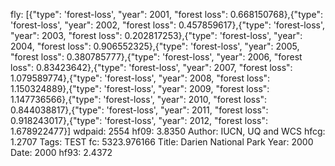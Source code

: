fly: [{"type": 'forest-loss', "year": 2001, "forest loss": 0.668150768},{"type": 'forest-loss', "year": 2002, "forest loss": 0.457859617},{"type": 'forest-loss', "year": 2003, "forest loss": 0.202817253},{"type": 'forest-loss', "year": 2004, "forest loss": 0.906552325},{"type": 'forest-loss', "year": 2005, "forest loss": 0.380785777},{"type": 'forest-loss', "year": 2006, "forest loss": 0.83423642},{"type": 'forest-loss', "year": 2007, "forest loss": 1.079589774},{"type": 'forest-loss', "year": 2008, "forest loss": 1.150324889},{"type": 'forest-loss', "year": 2009, "forest loss": 1.147736566},{"type": 'forest-loss', "year": 2010, "forest loss": 0.844038817},{"type": 'forest-loss', "year": 2011, "forest loss": 0.918243017},{"type": 'forest-loss', "year": 2012, "forest loss": 1.678922477}]
wdpaid: 2554
hf09: 3.8350
Author: IUCN, UQ and WCS
hfcg: 1.2707
Tags: TEST
fc: 5323.976166
Title: Darien National Park
Year: 2000
Date: 2000
hf93: 2.4372
